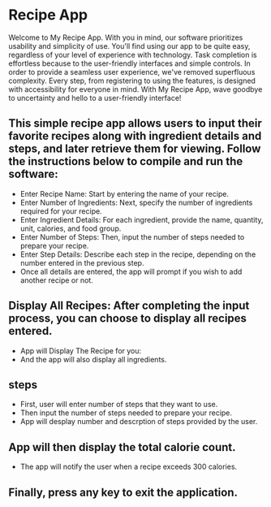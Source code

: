 # Recipe App

Welcome to My Recipe App. With you in mind, our software prioritizes usability and simplicity of use. You'll find using our app to be quite easy, regardless of your level of experience with technology. Task completion is effortless because to the user-friendly interfaces and simple controls. In order to provide a seamless user experience, we've removed superfluous complexity. Every step, from registering to using the features, is designed with accessibility for everyone in mind. With My Recipe App, wave goodbye to uncertainty and hello to a user-friendly interface!

## This simple recipe app allows users to input their favorite recipes along with ingredient details and steps, and later retrieve them for viewing. Follow the instructions below to compile and run the software: 

* Enter Recipe Name: Start by entering the name of your recipe.
* Enter Number of Ingredients: Next, specify the number of ingredients required for your recipe.
* Enter Ingredient Details: For each ingredient, provide the name, quantity, unit, calories, and food group.
* Enter Number of Steps: Then, input the number of steps needed to prepare your recipe.
* Enter Step Details: Describe each step in the recipe, depending on the number entered in the previous step.
* Once all details are entered, the app will prompt if you wish to add another recipe or not.

## Display All Recipes: After completing the input process, you can choose to display all recipes entered.
* App will Display The Recipe for you:  
* And the app will also display all ingredients.

## steps
* First, user will enter number of steps that they want to use.
* Then input the number of steps needed to prepare your recipe.
* App will desplay number and descrption of steps provided by the user.


## App will then display the total calorie count.
* The app will notify the user when a recipe exceeds 300 calories.


## Finally, press any key to exit the application.
